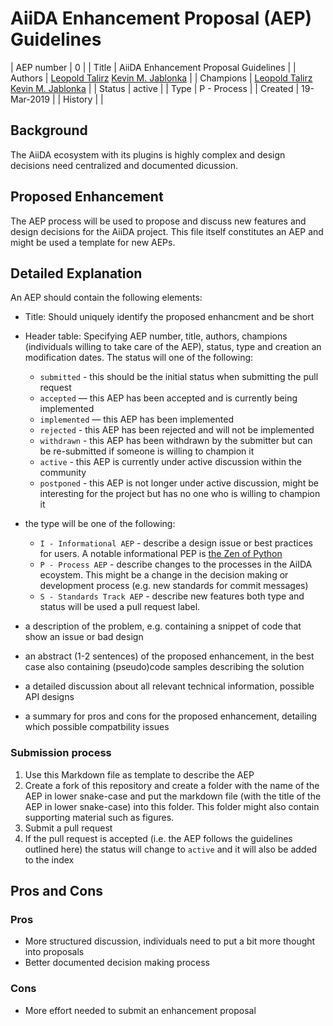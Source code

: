 # AiiDA Enhancement Proposal (AEP) Guidelines

| AEP number | 0                                                            |
| Title      | AiiDA Enhancement Proposal Guidelines                        |
| Authors    | [Leopold Talirz](mailto:leopold.talirz@epfl.ch)  [Kevin M. Jablonka](mailto:kevin.jablonka@epfl.ch) |
| Champions  |  [Leopold Talirz](mailto:leopold.talirz@epfl.ch)  [Kevin M. Jablonka](mailto:kevin.jablonka@epfl.ch)                                                            |
| Status     | active                                                       |
| Type       | P - Process                                                  |
| Created    | 19-Mar-2019                                                  |
| History    |                                                              |


## Background 
The AiiDA ecosystem with its plugins is highly complex and design decisions need centralized and documented dicussion. 

## Proposed Enhancement 
The AEP process will be used to propose and discuss new features and design decisions for the AiiDA project. 
This file itself constitutes an AEP and might be used a template for new AEPs. 

## Detailed Explanation 
An AEP should contain the following elements:

* Title: Should uniquely identify the proposed enhancment and be short 
* Header table: Specifying AEP number, title, authors, champions (individuals willing to take care of the AEP), status, type and creation an modification dates. 
The status will one of the following:
	* `submitted` - this should be the initial status when submitting the pull request
	* `accepted` — this AEP has been accepted and is currently being implemented
	* `implemented` — this AEP has been implemented
	* `rejected` - this AEP has been rejected and will not be implemented
	* `withdrawn` - this AEP has been withdrawn by the submitter but can be re-submitted if someone is willing to champion it
	* `active` - this AEP is currently under active discussion within the community 
	* `postponed` - this AEP is not longer under active discussion, might be interesting for the project but has no one who is willing to champion it 

* the type will be one of the following: 
	* `I - Informational AEP` - describe a design issue or best practices for users. A notable informational PEP is [the Zen of Python](https://www.python.org/dev/peps/pep-0020/)
	* `P - Process AEP` - describe changes to the processes in the AiIDA ecoystem. 
	This might be a change in the decision making or development process (e.g. new standards for commit messages)
	* `S - Standards Track AEP` - describe new features
both type and status will be used a pull request label. 
* a description of the problem, e.g. containing a snippet of code that show an issue or bad design
* an abstract (1-2 sentences) of the proposed enhancement, in the best case also containing (pseudo)code samples describing the solution
* a detailed discussion about all relevant technical information, possible API designs
* a summary for pros and cons for the proposed enhancement, detailing which possible compatbility issues

### Submission process
1. Use this Markdown file as template to describe the AEP 
2. Create a fork of this repository and create a folder with the name of the AEP in lower snake-case and put the markdown file (with the title of the AEP in lower snake-case) into this folder. This folder might also contain supporting material such as figures. 
3. Submit a pull request
4. If the pull request is accepted (i.e. the AEP follows the guidelines outlined here) the status will change to `active` and it will also be added to the index

## Pros and Cons 

### Pros
* More structured discussion, individuals need to put a bit more thought into proposals
* Better documented decision making process 

### Cons
* More effort needed to submit an enhancement proposal





